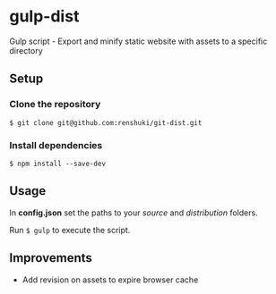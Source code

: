 # gulp-dist
Gulp script - Export and minify static website with assets to a specific directory

## Setup

### Clone the repository
```
$ git clone git@github.com:renshuki/git-dist.git
```

### Install dependencies
```
$ npm install --save-dev
```

## Usage

In **config.json** set the paths to your *source* and *distribution* folders.  

Run
`$ gulp`
to execute the script.

## Improvements
* Add revision on assets to expire browser cache
